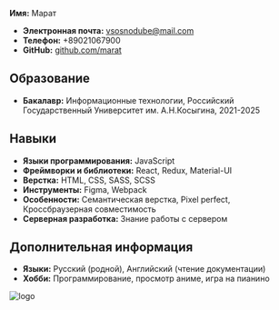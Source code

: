 **Имя:** Марат  
- **Электронная почта:** vsosnodube@mail.com
- **Телефон:** +89021067900
- **GitHub:** [github.com/marat](https://github.com/marat)

## Образование
- **Бакалавр:** Информационные технологии, Российский Государственный Университет им. А.Н.Косыгина, 2021-2025

## Навыки
- **Языки программирования:** JavaScript
- **Фреймворки и библиотеки:** React, Redux, Material-UI
- **Верстка:** HTML, CSS, SASS, SCSS
- **Инструменты:** Figma, Webpack
- **Особенности:** Семантическая верстка, Pixel perfect, Кроссбраузерная совместимость
- **Серверная разработка:** Знание работы с сервером

## Дополнительная информация
- **Языки:** Русский (родной), Английский (чтение документации)
- **Хобби:** Программирование, просмотр аниме, игра на пианино
  
![logo]([https://cdn.dribbble.com/users/2442115/screenshots/8699490/media/48bbda278683c7879bebd57f0e2f9271.gif](https://www.cloudfrl.com/content/images/2023/12/IMG_5141.gif))
